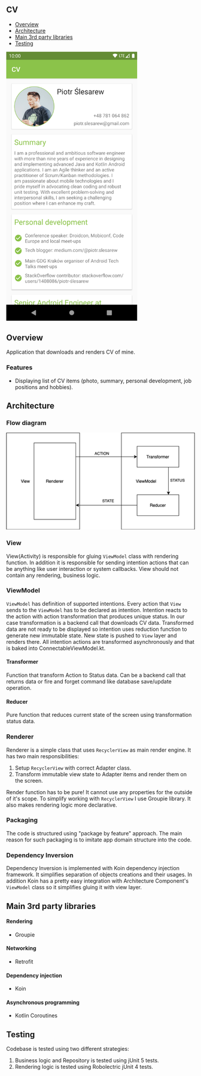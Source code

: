 ## CV

- [Overview](#overview)
- [Architecture](#architecture)
- [Main 3rd party libraries](#main-3rd-party-libraries)
- [Testing](#testing)

<img src="https://github.com/sliskiCode/CV/blob/master/static/screenshot.png?raw=true" alt="drawing" width="350"/>

## Overview
Application that downloads and renders CV of mine.

### Features
+ Displaying list of CV items (photo, summary, personal development, job positions and hobbies). 

## Architecture

### Flow diagram

![](static/diagram.png)

### View
View(Activity) is responsible for gluing `ViewModel` class with rendering function. In addition it is responsible for sending intention actions that can be anything like
user interaction or system callbacks. View should not contain any rendering, business logic.

### ViewModel
`ViewModel` has definition of supported intentions. Every action that `View` sends to the `ViewModel` has to be declared as intention.
Intention reacts to the action with action transformation that produces unique status. In our case transformation is a backend call that 
downloads CV data. Transformed data are not ready to be displayed so intention uses reduction function to generate new immutable state. New
state is pushed to `View` layer and renders there. All intention actions are transformed asynchronously and that is baked into ConnectableViewModel.kt.

#### Transformer
Function that transform Action to Status data. Can be a backend call that returns data or fire and forget command like database save/update operation.

#### Reducer
Pure function that reduces current state of the screen using transformation status data.

### Renderer
Renderer is a simple class that uses `RecyclerView` as main render engine. It has two main responsibilities:
1. Setup `RecyclerView` with correct Adapter class.
2. Transform immutable view state to Adapter items and render them on the screen.

Render function has to be pure! It cannot use any properties for the outside of it's scope. To simplify working with
`RecyclerView` I use Groupie library. It also makes rendering logic more declarative.

### Packaging
The code is structured using "package by feature" approach. The main reason for such packaging
is to imitate app domain structure into the code.

### Dependency Inversion
Dependency Inversion is implemented with Koin dependency injection framework. It simplifies separation of objects creations and their usages. In addition Koin has a pretty
easy integration with Architecture Component's `ViewModel` class so it simplifies gluing it with view layer.

## Main 3rd party libraries

#### Rendering
- Groupie

#### Networking
- Retrofit

#### Dependency injection
- Koin

#### Asynchronous programming
- Kotlin Coroutines

## Testing
Codebase is tested using two different strategies:
1. Business logic and Repository is tested using jUnit 5 tests.
2. Rendering logic is tested using Robolectric jUnit 4 tests.